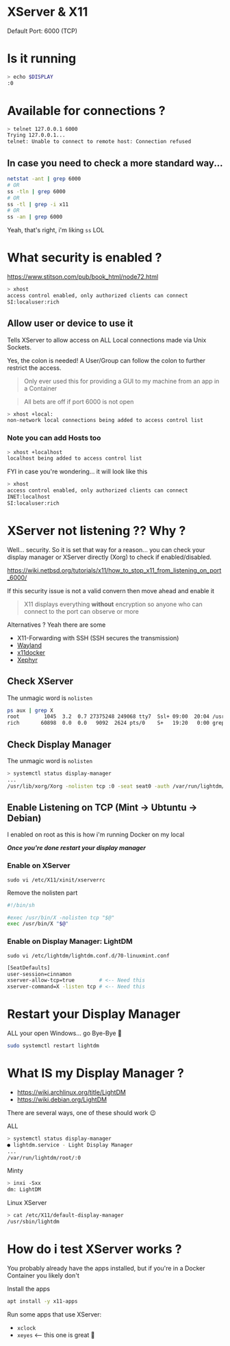 # XServer & X11

Default Port: 6000 (TCP)

# Is it running
```bash
> echo $DISPLAY
:0
```

# Available for connections ?
```bash
> telnet 127.0.0.1 6000
Trying 127.0.0.1...
telnet: Unable to connect to remote host: Connection refused
```

## In case you need to check a more standard way...
```bash
netstat -ant | grep 6000
# OR
ss -tln | grep 6000
# OR
ss -tl | grep -i x11
# OR
ss -an | grep 6000
```
Yeah, that's right, i'm liking `ss` LOL

# What security is enabled ?
https://www.stitson.com/pub/book_html/node72.html
```bash
> xhost
access control enabled, only authorized clients can connect
SI:localuser:rich
```

## Allow user or device to use it
Tells XServer to allow access on ALL Local connections made via Unix Sockets.

Yes, the colon is needed! A User/Group can follow the colon to further restrict the access.

> Only ever used this for providing a GUI to my machine from an app in a Container

> All bets are off if port 6000 is not open
```bash
> xhost +local:
non-network local connections being added to access control list
```

### Note you can add Hosts too
```bash
> xhost +localhost
localhost being added to access control list
```

FYI in case you're wondering... it will look like this
```bash
> xhost
access control enabled, only authorized clients can connect
INET:localhost
SI:localuser:rich
```

# XServer not listening ?? Why ?
Well... security. So it is set that way for a reason... you can check your display manager or XServer directly (Xorg) to check if enabled/disabled.

https://wiki.netbsd.org/tutorials/x11/how_to_stop_x11_from_listening_on_port_6000/

If this security issue is not a valid convern then move ahead and enable it
> X11 displays everything **without** encryption so anyone who can connect to the port can observe or more

Alternatives ? Yeah there are some
- X11-Forwarding with SSH (SSH secures the transmission)
- [Wayland](https://wayland.freedesktop.org/docs/html/)
- [x11docker](https://github.com/mviereck/x11docker/wiki)
- [Xephyr](https://wiki.archlinux.org/title/Xephyr)


## Check XServer
The unmagic word is `nolisten`
```bash
ps aux | grep X
root        1045  3.2  0.7 27375248 249068 tty7  Ssl+ 09:00  20:04 /usr/lib/xorg/Xorg -core :0 -seat seat0 -auth /var/run/lightdm/root/:0 -nolisten tcp vt7 -novtswitch
rich       60898  0.0  0.0   9092  2624 pts/0    S+   19:20   0:00 grep --color=auto X
```

## Check Display Manager
The unmagic word is `nolisten`
```bash
> systemctl status display-manager
...
/usr/lib/xorg/Xorg -nolisten tcp :0 -seat seat0 -auth /var/run/lightdm/root/:0 -nolisten tcp vt7 -novtswitch
```

## Enable Listening on TCP (Mint -> Ubtuntu -> Debian)
I enabled on root as this is how i'm running Docker on my local

_**Once you're done restart your display manager**_

### Enable on XServer
`sudo vi /etc/X11/xinit/xserverrc`

Remove the nolisten part
```bash
#!/bin/sh

#exec /usr/bin/X -nolisten tcp "$@"
exec /usr/bin/X "$@"
```

### Enable on Display Manager: LightDM
`sudo vi /etc/lightdm/lightdm.conf.d/70-linuxmint.conf`

```bash
[SeatDefaults]
user-session=cinnamon
xserver-allow-tcp=true        # <-- Need this
xserver-command=X -listen tcp # <-- Need this
```

# Restart your Display Manager
ALL your open Windows... go Bye-Bye 👋
```bash
sudo systemctl restart lightdm
```

# What IS my Display Manager ?
- https://wiki.archlinux.org/title/LightDM
- https://wiki.debian.org/LightDM

There are several ways, one of these should work 😉

ALL
```bash
> systemctl status display-manager
● lightdm.service - Light Display Manager
...
/var/run/lightdm/root/:0
```

Minty
```bash
> inxi -Sxx
dm: LightDM
```

Linux XServer
```bash
> cat /etc/X11/default-display-manager
/usr/sbin/lightdm
```

# How do i test XServer works ?
You probably already have the apps installed, but if you're in a Docker Container you likely don't

Install the apps
```bash
apt install -y x11-apps
```

Run some apps that use XServer:
- `xclock`
- `xeyes` <-- this one is great 🤣
